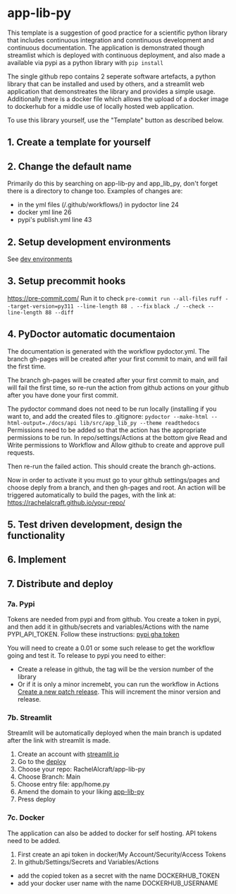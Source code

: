 # app-lib-py

This template is a suggestion of good practice for a scientific python library that includes continuous integration and conntinuous development and continuous documentation.
The application is demonstrated though streamlist which is deployed with continuous deployment, and also made a available via pypi as a python library with `pip install`

The single github repo contains 2 seperate software artefacts, a python library that can be installed and used by others, and a streamlit web application that demonstreates the library and provides a simple usage. Additionally there is a docker file which allows the upload of a docker image to dockerhub for a middle use of locally hosted web application.

To use this library yourself, use the "Template" button as described below.

## 1. Create a template for yourself

## 2. Change the default name
Primarily do this by searching on app-lib-py and app_lib_py, don't forget there is a directory to change too. Examples of changes are:
- in the yml files (/.github/workflows/) in pydoctor line 24
- docker yml line 26
- pypi's publish.yml line 43

## 2. Setup development environments
See [dev environments](dev.md)

## 3. Setup precommit hooks
https://pre-commit.com/
Run it to check
`pre-commit run --all-files`
`ruff --target-version=py311 --line-length 88 . --fix`
`black ./ --check --line-length 88 --diff`

## 4. PyDoctor automatic documentaion

The documentation is generated with the workflow pydoctor.yml.
The branch gh-pages will be created after your first commit to main, and will fail the first time.


The branch gh-pages will be created after your first commit to main, and will fail the first time, so re-run the action
from github actions on your github after you have done your first commit.

The pydoctor command does not need to be run locally (installing if you want to, and add the created files to .gitignore:
```pydoctor --make-html --html-output=./docs/api lib/src/app_lib_py --theme readthedocs```
Permissions need to be added so that the action has the appropriate permissions to be run.
In repo/settings/Actions at the bottom give Read and Write permissions to Workflow and Allow github to create and approve pull requests.

Then re-run the failed action.  This should create the branch gh-actions.

Now in order to activate it you must go to your github settings/pages and choose deply from a branch, and then gh-pages and root. An action will be triggered automatically to build the pages, with the link at: https://rachelalcraft.github.io/your-repo/

## 5. Test driven development, design the functionality

## 6. Implement

## 7. Distribute and deploy

### 7a. Pypi
Tokens are needed from pypi and from github. You create a token in pypi, and then add it in github/secrets and variables/Actions with the name PYPI_API_TOKEN. Follow these instructions: [pypi gha token](https://www.seanh.cc/2022/05/21/publishing-python-packages-from-github-actions/#create-a-pypi-api-token)

You will need to create a 0.01 or some such release to get the workflow going and test it.
To release to pypi you need to either:
- Create a release in github, the tag will be the version number of the library
- Or if it is only a minor incremebt, you can run the workflow in Actions [Create a new patch release](https://github.com/RachelAlcraft/app-lib-py/actions/workflows/release.yml). This will increment the minor version and release.


### 7b. Streamlit
Streamlit will be automatically deployed when the main branch is updated after the link with streamlit is made.
1. Create an account with [streamlit io](https://streamlit.io/)
2. Go to the [deploy](https://share.streamlit.io/deploy)
3. Choose your repo: RachelAlcraft/app-lib-py
4. Choose Branch: Main
5. Choose entry file: app/home.py
6. Amend the domain to your liking [app-lib-py](https://app-lib-py.streamlit.app/)
7. Press deploy

### 7c. Docker
The application can also be added to docker for self hosting. API tokens need to be added.
1. First create an api token in docker/My Account/Security/Access Tokens
2. In github/Settings/Secrets and Variables/Actions
  - add the copied token as a secret with the name DOCKERHUB_TOKEN
  - add your docker user name with the name DOCKERHUB_USERNAME
